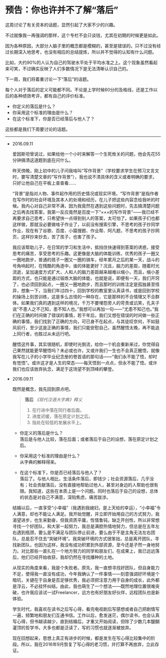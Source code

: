 # 预告：你也许并不了解“落后”

这周讨论了有关资本的话题，显然引起了大家不少的兴趣。

不过就像我一再强调的那样，这个专栏不会只谈钱，尤其在初期的时候更是如此。

因为各种原因，大部分人脑子里的概念都是模糊的，甚至是错误的。只不过没有经过长期深入地思考，也没有相应的总结提炼，所以并不觉得的认知有什么问题。

比如，大约90%的人认为自己的驾驶水平处于平均水准之上。这个现象虽然看起来可笑，不过确实反映了人们多数情况下是无法清晰认识自己的。

下一周，我们将着重讨论一下“落后”的话题。

每个人对于落后的定义可能都不同。不论是上学时候60分的及格线，还是工作以后的各种绩效考评，都有自己的评价标准。

* 你定义的落后是什么？  
* 你采用这个标准的理由是什么？  
* 在这个标准下，你是否已经落后与他人了？   

这些都是我们下周要讨论的话题。

---

*   2016.09.11

    爱因斯坦曾说过，如果给他一个小时来解答一个生死攸关的问题，他会先花55分钟搞清这道题到底在问什么。

    昨天傍晚，刚上初中的儿子问我啥叫“写作背景”（学校要求学生在预习文言文时，要写清楚文章的“写作背景”），我也说不清具体的含义或者明确的要求，只好让他自己在平板上查查看……

    “背景”是指对人物、事件起作用的历史情况或现实环境，“写作背景”是指作者在写作时的社会环境及其本人的处境和经历，在儿子把这些内容念给我听的时候。我内心对自己非常不满，因为我竟然在遇到这些问题时，先去搞清楚问题之后再去找答案，我第一反应竟然是百度一下“×××的写作背景”——我已经不再要求自己思考，只希望快一点得到别人的答案，太可怕了。如果孩子们也都这样做，那就没必要做啥子作业了，以前没有搜索引擎，不思考的孩子抄同学作业，现在有了谷歌、百度、小猿搜题、作业帮、阿凡题，不思考的孩子抄网页，这样抄来抄去，苦了孩子，也害了孩子。

    我应该帮助儿子，在日常的学习和生活中，抵挡住快速得到答案的诱惑，接受思考的痛苦，享受思考的乐趣。这更像是大脑的体能训练，优秀的孩子一圈又一圈地跑步，普通的孩子一圈又一圈的骑车，经年累月之后的某一天，战斗的号角响起时，在残酷的角逐中，谁的体能更好？况且，脑力的差距，随着时光流逝，呈加速度方式扩大，人和人的脑力差距越来越难以缩小，而且，缩小差距的方式，也只能是通过锻炼大脑的体能，也就是说，即便有一天，我们开窍了，也必须回到起点，一圈又一圈地跑步，而且那时的训练注定是孤独甚至怪异，想象一下，当我们年过四十，回到学校的教室里认真读书，或是回到学校的操场上刻苦训练，这是多么古怪的一种存在，它是那样的不合情理又不合群体。如果我们真的遇到这样的境况，千万不要埋怨旁人的苛责或讥笑，孔夫子说“不患人之不己知，患不知人也。”我想可以再加一句——“尤患不知己也。”我们在正确的时间做了错误的事情，若干年后，我们又想在错误的时间做一些正确的事情，我们找到了正确的方向，可已身不在起点，与其徒叹奈何，不如鼓风前行，至少这是正确的事情，我们只能安慰自己，虽然醒悟太晚，再不能追上同行者，也胜过从未远行吧。

    醒悟这件事，其实很随机，即使时光倒流，给你一个机会重新来过，你觉得自己果然就能更早醒悟吗？未必或也许。又或许我们一生也不会真正醒悟，就像我写在儿子的小学毕业纪念册的卷首语的那句话——“我们永不能了悟，却时有觉悟”。或许这才是人生的常态——每天悟到一点点，但永不能了悟。或许我们也应该放弃执念，满足于这场望不到顶峰的攀登。

*   2016.09.11

    既然是概念，我先回到原点吧。

    > **落后** *《现代汉语大字典》释义*
    > 1. 在行进中落在同行者后面。
    > 2. 进度迟缓，落在原定计划之后。
    > 3. 指处在较低的发展水平上。

    * 你定义的落后是什么？  
    落后是与他人比较，落在后面；或者落后于自己的设想，落在原定计划之后。

    * 你采用这个标准的理由是什么？  
    从字典的解释得来。

    * 在这个标准下，你是否已经落后与他人了？   
    落后了。与他人相比，生活条件落后，即钱少；社会资源落后，几乎没有；社会贡献落后，没有直接地帮助过他人，甚至对身边的人帮助也很有限。我知道，这些在本质上是一个问题。同时也落后于自己的设想，总体的状态是对自己不满意，深陷焦虑，痛苦跋涉。

    结婚以后，一直享受“小幸福”（我遇到我媳妇，是上天给的幸运），“小幸福”令人满意，却也不能让人满足。我开始觉醒，并立即开始用自己的方式努力，我渴望进步，也生来勤奋，但我资质平庸，性情鲁钝，缺乏开创性，所以非常想寻找一个好团队，和大家一起努力，我总是满腔热情地努力，但总是在五年左右遇到瓶颈，要么是不满足与团队停止前进，要么由于不是主角无法左右团队，总是忍不住去“突破环境”。我突破环境的方式很笨拙，总是离开团队，寻找新团队，也因为这样，我没有成功积累到外部资源，至今还是孑然一身地努力。对比那些一直扎在一个地方努力的同学和朋友们，在成果上，我已远远落后，他们已经开始收获，我却仍然在寻找播种的土地。

    从现实的角度来看，我是个失败者。原先，我一直想寻找好团队，但自身能力不足，使得我一直没有成功，今年我确认了一件事情——刻意强调好环境是个暗坑，关键在于自身是否足够优秀，我必须把注意力用于自身的成长，此外都是浮云，不必挂怀纠结。由此，我也萌生了一个想法——既然地理位置很难突破，也许我应该试一试Freelancer，远方也有好朋友好伙伴，远程团队也是新体验。

    学生时代，我喜欢在读书之后写心得，看完电视剧后写感想或者自己把剧情写一遍，频繁地和朋友们互通书信。工作以后，愈发迷茫，偶尔读书，也会认真写心得，但书越读越少，直到结婚后，才重又开始阅读，但除了少数几本醍醐灌顶的哲学书，大多也都是泛读了，写的习惯也就逐渐被放弃。

    现在回想起来，思想上真正有进步的时候，都是发生在写心得比较集中的阶段。所以，我在2016年9月恢复了写心得的老习惯，并打算不再放弃，立此存证。
